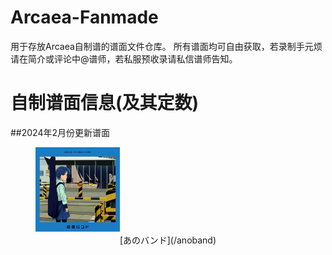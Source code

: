 # Arcaea-Fanmade
用于存放Arcaea自制谱的谱面文件仓库。
所有谱面均可自由获取，若录制手元烦请在简介或评论中@谱师，若私服预收录请私信谱师告知。

# 自制谱面信息(及其定数)

##2024年2月份更新谱面
<figure>
    <img src="/anoband/base.jpg" title="anoband" width="135" high="135"/> 
    <center>[あのバンド](/anoband)</center>
</figure>
